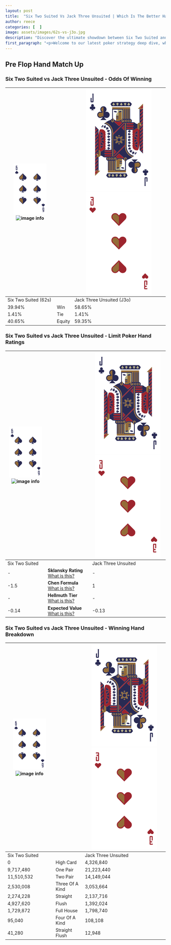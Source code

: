 ```yaml
---
layout: post
title:  "Six Two Suited Vs Jack Three Unsuited | Which Is The Better Hand In Poker? A Complete Guide"
author: reece
categories: [  ]
image: assets/images/62s-vs-j3o.jpg
description: "Discover the ultimate showdown between Six Two Suited and Jack Three Unsuited in poker! Uncover the odds, strategies, and scenarios where one hand triumphs over the other. Get ready to up your poker game with this thrilling analysis."
first_paragraph: "<p>Welcome to our latest poker strategy deep dive, where we're pitting two distinct hands against each other in a high-stakes showdown: Six Two Suited vs Jack Three Unsuited.</p><p>In the dynamic world of poker, every decision counts, and knowing which hand holds the upper hand is key to your success at the table.</p><p>In this article, we'll dissect these two hands, explore the scenarios where one dominates the other, and equip you with the knowledge to make strategic choices that can tip the odds in your favor.</p><p>Get ready to unravel the intriguing dynamics of these poker hands and elevate your game to new heights.</p>"
---
```




[comment]: # (sp0)

## Pre Flop Hand Match Up

<div class="table hand-ratings" markdown="1"> 



### Six Two Suited vs Jack Three Unsuited - Odds Of Winning


    
| ![image info](assets/images/hand1/6.png) ![image info](assets/images/hand1/2s.png) |  | ![image info](assets/images/hand2/J.png) ![image info](assets/images/hand2/3o.png) |
| -------- | -------- | -------- |
| Six Two Suited (62s) |  | Jack Three Unsuited (J3o) |
| 39.94% | Win | 58.65% |
| 1.41% | Tie | 1.41% |
| 40.65% | Equity | 59.35% |




[comment]: # (sp1)



### Six Two Suited vs Jack Three Unsuited - Limit Poker Hand Ratings


    
| ![image info](assets/images/hand1/6.png) ![image info](assets/images/hand1/2s.png) |  | ![image info](assets/images/hand2/J.png) ![image info](assets/images/hand2/3o.png) |
| -------- | -------- | -------- |
| Six Two Suited |  | Jack Three Unsuited |
| - | **Sklansky Rating** [What is this?](/sklansky-rating-explained) | - |
| -1.5 | **Chen Formula** [What is this?](/chen-formula-explained) | 1 |
| - | **Hellmuth Tier** [What is this?](/Hellmuth-tier-explained) | - |
| -0.14 | **Expected Value** [What is this?](/expected-value-explained) | -0.13 |




[comment]: # (sp2)



### Six Two Suited vs Jack Three Unsuited - Winning Hand Breakdown


    
| ![image info](assets/images/hand1/6.png) ![image info](assets/images/hand1/2s.png) |  | ![image info](assets/images/hand2/J.png) ![image info](assets/images/hand2/3o.png) |
| -------- | -------- | -------- |
| Six Two Suited |  | Jack Three Unsuited |
| 0 | High Card | 4,326,840 |
| 9,717,480 | One Pair | 21,223,440 |
| 11,510,532 | Two Pair | 14,149,044 |
| 2,530,008 | Three Of A Kind | 3,053,664 |
| 2,274,228 | Straight | 2,137,716 |
| 4,927,620 | Flush | 1,392,024 |
| 1,729,872 | Full House | 1,798,740 |
| 95,040 | Four Of A Kind | 108,108 |
| 41,280 | Straight Flush | 12,948 |




[comment]: # (sp3)



</div>

[comment]: # (sp4)



[comment]: # (sp5)

